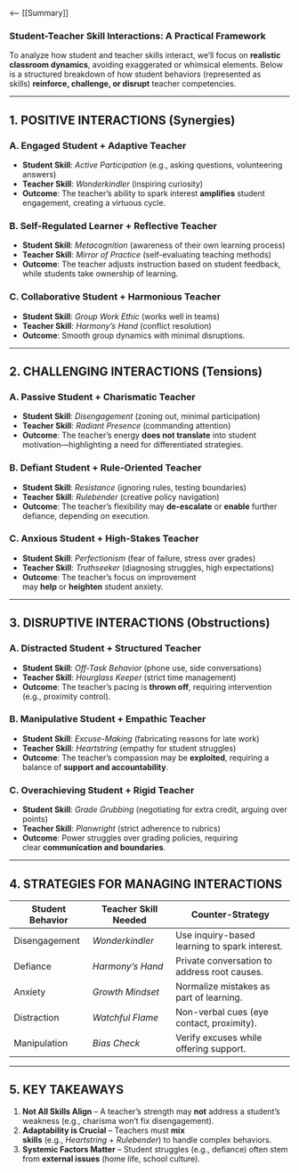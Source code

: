 <-- [[Summary]]
### **Student-Teacher Skill Interactions: A Practical Framework**

To analyze how student and teacher skills interact, we’ll focus on **realistic classroom dynamics**, avoiding exaggerated or whimsical elements. Below is a structured breakdown of how student behaviors (represented as skills) **reinforce, challenge, or disrupt** teacher competencies.

---

## **1. POSITIVE INTERACTIONS (Synergies)**

### **A. Engaged Student + Adaptive Teacher**

- **Student Skill**: _Active Participation_ (e.g., asking questions, volunteering answers)
- **Teacher Skill**: _Wonderkindler_ (inspiring curiosity)
- **Outcome**: The teacher’s ability to spark interest **amplifies** student engagement, creating a virtuous cycle.

### **B. Self-Regulated Learner + Reflective Teacher**

- **Student Skill**: _Metacognition_ (awareness of their own learning process)
- **Teacher Skill**: _Mirror of Practice_ (self-evaluating teaching methods)
- **Outcome**: The teacher adjusts instruction based on student feedback, while students take ownership of learning.

### **C. Collaborative Student + Harmonious Teacher**

- **Student Skill**: _Group Work Ethic_ (works well in teams)
- **Teacher Skill**: _Harmony’s Hand_ (conflict resolution)
- **Outcome**: Smooth group dynamics with minimal disruptions.

---

## **2. CHALLENGING INTERACTIONS (Tensions)**

### **A. Passive Student + Charismatic Teacher**

- **Student Skill**: _Disengagement_ (zoning out, minimal participation)
- **Teacher Skill**: _Radiant Presence_ (commanding attention)
- **Outcome**: The teacher’s energy **does not translate** into student motivation—highlighting a need for differentiated strategies.

### **B. Defiant Student + Rule-Oriented Teacher**

- **Student Skill**: _Resistance_ (ignoring rules, testing boundaries)
- **Teacher Skill**: _Rulebender_ (creative policy navigation)
- **Outcome**: The teacher’s flexibility may **de-escalate** or **enable** further defiance, depending on execution.

### **C. Anxious Student + High-Stakes Teacher**

- **Student Skill**: _Perfectionism_ (fear of failure, stress over grades)
- **Teacher Skill**: _Truthseeker_ (diagnosing struggles, high expectations)
- **Outcome**: The teacher’s focus on improvement may **help** or **heighten** student anxiety.

---

## **3. DISRUPTIVE INTERACTIONS (Obstructions)**

### **A. Distracted Student + Structured Teacher**

- **Student Skill**: _Off-Task Behavior_ (phone use, side conversations)
- **Teacher Skill**: _Hourglass Keeper_ (strict time management)
- **Outcome**: The teacher’s pacing is **thrown off**, requiring intervention (e.g., proximity control).

### **B. Manipulative Student + Empathic Teacher**

- **Student Skill**: _Excuse-Making_ (fabricating reasons for late work)
- **Teacher Skill**: _Heartstring_ (empathy for student struggles)
- **Outcome**: The teacher’s compassion may be **exploited**, requiring a balance of **support and accountability**.

### **C. Overachieving Student + Rigid Teacher**

- **Student Skill**: _Grade Grubbing_ (negotiating for extra credit, arguing over points)
- **Teacher Skill**: _Planwright_ (strict adherence to rubrics)
- **Outcome**: Power struggles over grading policies, requiring clear **communication and boundaries**.

---

## **4. STRATEGIES FOR MANAGING INTERACTIONS**

|**Student Behavior**|**Teacher Skill Needed**|**Counter-Strategy**|
|---|---|---|
|Disengagement|_Wonderkindler_|Use inquiry-based learning to spark interest.|
|Defiance|_Harmony’s Hand_|Private conversation to address root causes.|
|Anxiety|_Growth Mindset_|Normalize mistakes as part of learning.|
|Distraction|_Watchful Flame_|Non-verbal cues (eye contact, proximity).|
|Manipulation|_Bias Check_|Verify excuses while offering support.|

---

## **5. KEY TAKEAWAYS**

1. **Not All Skills Align** – A teacher’s strength may **not** address a student’s weakness (e.g., charisma won’t fix disengagement).
2. **Adaptability is Crucial** – Teachers must **mix skills** (e.g., _Heartstring_ + _Rulebender_) to handle complex behaviors.
3. **Systemic Factors Matter** – Student struggles (e.g., defiance) often stem from **external issues** (home life, school culture).